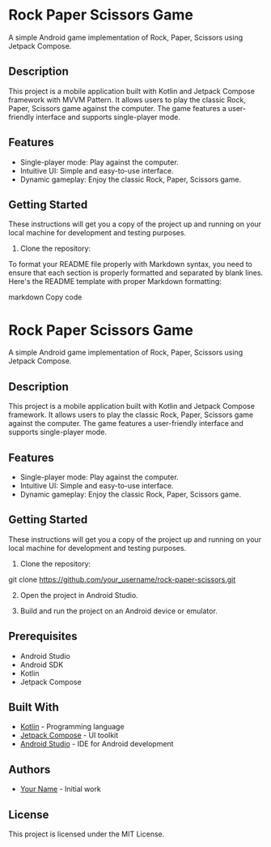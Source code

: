# Rock Paper Scissors Game

A simple Android game implementation of Rock, Paper, Scissors using Jetpack Compose.

## Description

This project is a mobile application built with Kotlin and Jetpack Compose framework with MVVM Pattern. It allows users to play the classic Rock, Paper, Scissors game against the computer. The game features a user-friendly interface and supports single-player mode.

## Features

- Single-player mode: Play against the computer.
- Intuitive UI: Simple and easy-to-use interface.
- Dynamic gameplay: Enjoy the classic Rock, Paper, Scissors game.


## Getting Started

These instructions will get you a copy of the project up and running on your local machine for development and testing purposes.

1. Clone the repository:


To format your README file properly with Markdown syntax, you need to ensure that each section is properly formatted and separated by blank lines. Here's the README template with proper Markdown formatting:

markdown
Copy code
# Rock Paper Scissors Game

A simple Android game implementation of Rock, Paper, Scissors using Jetpack Compose.

## Description

This project is a mobile application built with Kotlin and Jetpack Compose framework. It allows users to play the classic Rock, Paper, Scissors game against the computer. The game features a user-friendly interface and supports single-player mode.

## Features

- Single-player mode: Play against the computer.
- Intuitive UI: Simple and easy-to-use interface.
- Dynamic gameplay: Enjoy the classic Rock, Paper, Scissors game.

## Getting Started

These instructions will get you a copy of the project up and running on your local machine for development and testing purposes.

1. Clone the repository:

git clone https://github.com/your_username/rock-paper-scissors.git


2. Open the project in Android Studio.

3. Build and run the project on an Android device or emulator.

## Prerequisites

- Android Studio
- Android SDK
- Kotlin
- Jetpack Compose

## Built With

- [Kotlin](https://kotlinlang.org/) - Programming language
- [Jetpack Compose](https://developer.android.com/jetpack/compose) - UI toolkit
- [Android Studio](https://developer.android.com/studio) - IDE for Android development

## Authors

- [Your Name](https://github.com/MuhammadFurqan786) - Initial work

## License

This project is licensed under the MIT License.




